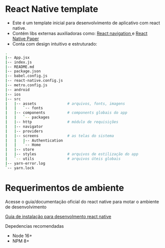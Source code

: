 # React Native template

-   Este é um template inicial para desenvolvimento de aplicativo com react native.
-   Contém libs externas auxiliadoras como: [ React navigation ](https://reactnavigation.org/) e [ React Native Paper ](https://callstack.github.io/react-native-paper)
-   Conta com design intuitivo e estruturado:

``` bash
.
|-- App.jsx
|-- index.js
|-- README.md
|-- package.json
|-- babel.config.js
|-- react-native.config.js
|-- metro.config.js
|-- android
|-- ios
|-- src
|   |-- assets              # arquivos, fonts, imagens
|   |   `-- fonts 
|   |-- components          # components globais do app
|   |   `-- packages
|   |-- http                # módulo de requisições
|   |-- navigator
|   |-- providers
|   |-- screens             # as telas do sistema
|   |   |-- Authentication  
|   |   `-- Home
|   |-- store
|   |-- styles              # arquivos de estilização do app
|   `-- utils               # arquivos úteis globais
|-- yarn-error.log
`-- yarn.lock
```

# Requerimentos de ambiente

Acesse o guia/documentação oficial do react native para motar o ambiente de desenvolvimento

[Guia de instalação para desenvolmento react native ](https://reactnative.dev/docs/getting-started)

Depedencias recomendadas
- Node 16+
- NPM 8+